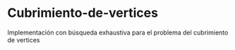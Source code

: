 # Cubrimiento-de-vertices
Implementación con búsqueda exhaustiva para el problema del cubrimiento de vertices
